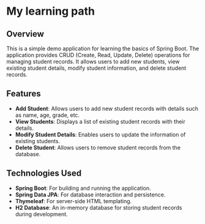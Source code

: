 # My learning path

## Overview

This is a simple demo application for learning the basics of Spring Boot. The application provides CRUD (Create, Read, Update, Delete) operations for managing student records. It allows users to add new students, view existing student details, modify student information, and delete student records.

## Features

- **Add Student**: Allows users to add new student records with details such as name, age, grade, etc.
- **View Students**: Displays a list of existing student records with their details.
- **Modify Student Details**: Enables users to update the information of existing students.
- **Delete Student**: Allows users to remove student records from the database.

## Technologies Used

- **Spring Boot**: For building and running the application.
- **Spring Data JPA**: For database interaction and persistence.
- **Thymeleaf**: For server-side HTML templating.
- **H2 Database**: An in-memory database for storing student records during development.
